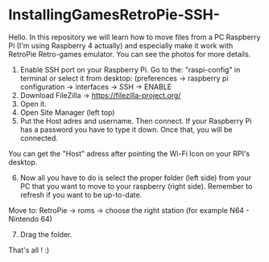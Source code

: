 # InstallingGamesRetroPie-SSH-


Hello. In this repository we will learn how to move files from a PC Raspberry Pi (I'm using Raspberry 4 actually) and especially make it work with RetroPie Retro-games emulator.
You can see the photos for more details.

1) Enable SSH port on your Raspberry Pi. Go to the:  "raspi-config" in terminal or select it from desktop:
 (preferences -> raspberry pi configuration -> interfaces -> SSH -> ENABLE
2) Download FileZilla -> https://filezilla-project.org/
3) Open it.
4) Open Site Manager (left top)
5) Put the Host adres and username. Then connect. If your Raspberry Pi has a password you have to type it down. Once that, you will be connected.

You can get the "Host" adress after pointing the Wi-Fi Icon on your RPI's desktop.

6) Now all you have to do is select the proper folder (left side) from your PC that you want to move to your raspberry (right side).
Remember to refresh if you want to be up-to-date.

Move to:
RetroPie -> roms -> choose the right station (for example N64 - Nintendo 64)

7) Drag the folder.

That's all ! :)

